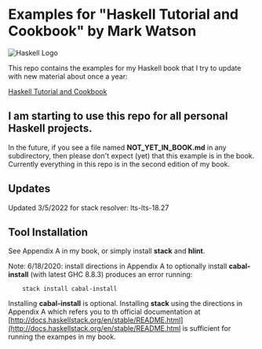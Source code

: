 # Examples for "Haskell Tutorial and Cookbook" by Mark Watson

![Haskell Logo](haskell.svg)

This repo contains the examples for my Haskell book that I try to update with new material about once a year:

[Haskell Tutorial and Cookbook](https://leanpub.com/haskell-cookbook)

## I am starting to use this repo for all personal Haskell projects.

In the future, if you see a file named **NOT_YET_IN_BOOK.md** in any subdirectory, then please don't expect (yet) that this example is in the book. Currently everything in this repo is in the second edition of my book.

## Updates

Updated 3/5/2022 for stack resolver: lts-lts-18.27

## Tool Installation

See Appendix A in my book, or simply install **stack** and **hlint**.

Note: 6/18/2020: install directions in Appendix A to optionally install **cabal-install** (with latest GHC 8.8.3) produces an error running:

        stack install cabal-install

Installing **cabal-install** is optional. Installing **stack** using the directions in Appendix A which refers you to th official documentation at [http://docs.haskellstack.org/en/stable/README.html](http://docs.haskellstack.org/en/stable/README.html is sufficient for running the exampes in my book.
